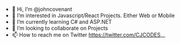 - 👋 Hi, I’m @johncovenant
- 👀 I’m interested in Javascript/React Projects. Either Web or Mobile
- 🌱 I’m currently learning C# and ASP.NET
- 💞️ I’m looking to collaborate on Projects 
- 📫 How to reach me on Twitter https://twitter.com/CJCODES__
